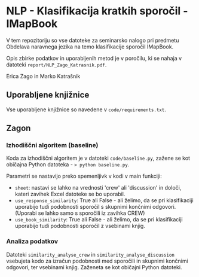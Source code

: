 # NLP - Klasifikacija kratkih sporočil - IMapBook

V tem repozitoriju so vse datoteke za seminarsko nalogo pri predmetu Obdelava naravnega jezika na temo klasifikacije sporočil IMapBook.

Opis zbirke podatkov in uporabljenih metod je v poročilu, ki se nahaja v datoteki 
`report/NLP_Zago_Katrasnik.pdf`.

Erica Zago in Marko Katrašnik

## Uporabljene knjižnice

Vse uporabljene knjižnice so navedene v `code/requirements.txt`.

## Zagon

### Izhodiščni algoritem (baseline)

Koda za izhodiščni algoritem je v datoteki `code/baseline.py`, zažene se kot običajna Python 
datoteka - `> python baseline.py`.

Parametri se nastavijo preko spemenljivk v kodi v main funkciji:
* `sheet`: nastavi se lahko na vrednosti 'crew' ali 'discussion' in določi, kateri zavihek
Excel datoteke se bo uporabil.
* `use_response_similarity`: True ali False - ali želimo, da se pri klasifikaciji uporabijo 
tudi podobnosti sporočil s skupnimi končnimi odgovori. (Uporabi se lahko samo s sporočili
iz zavihka CREW)
* `use_book_similarity`: True ali False -  ali želimo, da se pri klasifikaciji uporabijo 
tudi podobnosti sporočil z vsebinami knjig.

### Analiza podatkov

Datoteki `similarity_analyse_crew` in `similarity_analyse_discussion` vsebujeta kodo za 
izračun podobnosti med sporočili in skupnimi končnimi odgovori, ter vsebinami knjig. Zaženeta 
se kot običajni Python datoteki.
